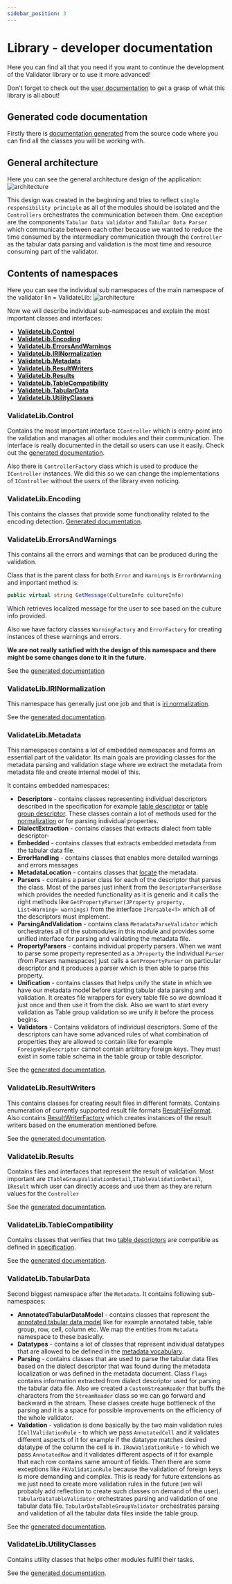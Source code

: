 ```yaml
---
sidebar_position: 3
---
```

# Library - developer documentation

Here you can find all that you need if you want to continue the development of the Validator library or to 
use it more advanced!

Don't forget to check out the [user documentation](../user/) to get a grasp of what this library is all about!

## Generated code documentation
Firstly there is [documentation generated](pathname:///generated_docs/cli/Generated/html/index.html) from the source code where you can find all the classes you will be working
with.

## General architecture

Here you can see the general architecture design of the application:
![architecture](img/architecture.jpg)

This design was created in the beginning and tries to reflect `single responsibility principle` as all of the modules should be isolated and the `Controllers` orchestrates the communication between them. One exception are the components `Tabular Data Validator` and `Tabular Data Parser` which communicate between each other because we wanted to reduce the time consumed by the intermediary communication through the `Controller` as the tabular data parsing and validation is the most time and resource consuming part of the validator.

## Contents of namespaces

Here you can see the individual sub namespaces of the main namespace of the validator lin = ValidateLib:
![architecture](img/validateLibNS.png)

Now we will describe individual sub-namespaces and explain the most important classes and interfaces:
- **[ValidateLib.Control](#validatelibcontrol)**
- **[ValidateLib.Encoding](#validatelibencoding)**
- **[ValidateLib.ErrorsAndWarnings](#validateliberrorsandwarnings)**
- **[ValidateLib.IRINormalization](#validatelibirinormalization)**
- **[ValidateLib.Metadata](#validatelibmetadata)**
- **[ValidateLib.ResultWriters](#validatelibresultwriters)**
- **[ValidateLib.Results](#validatelibresults)**
- **[ValidateLib.TableCompatibility](#validatelibtablecompatibility)**
- **[ValidateLib.TabularData](#validatelibtabulardata)**
- **[ValidateLib.UtilityClasses](#validatelibutilityclasses)**

### ValidateLib.Control

Contains the most important interface `IController` which is entry-point into the validation and manages all other modules and their communication.
The interface is really documented in the detail so users can use it easily.
Check out the [generated documentation](https://drexem.github.io/validateIT/docs/lib/developer/generated/html/dd/de8/interface_validate_lib_1_1_control_1_1_i_controller.html).

Also there is `ControllerFactory` class which is used to produce the `IController` instances. We did this so we can change the implementations of `IController` without the users of the library even noticing.

### ValidateLib.Encoding

This contains the classes that provide some functionality related to the encoding detection.
[Generated documentation](https://drexem.github.io/validateIT/docs/lib/developer/generated/html/dc/d74/namespace_validate_lib_1_1_encoding.html).

### ValidateLib.ErrorsAndWarnings

This contains all the errors and warnings that can be produced during the validation.

Class that is the parent class for both `Error` and `Warnings` is `ErrorOrWarning` and important method is:
```csharp
public virtual string GetMessage(CultureInfo cultureInfo)
```
Which retrieves localized message for the user to see based on the culture info provided.

Also we have factory classes `WarningFactory` and `ErrorFactory` for creating instances of these warnings and errors.

**We are not really satisfied with the design of this namespace and there might be some changes done to it in the future.**

See the [generated documentation](https://drexem.github.io/validateIT/docs/lib/developer/generated/html/db/dac/namespace_validate_lib_1_1_errors_and_warnings.html)

### ValidateLib.IRINormalization

This namespace has generally just one job and that is [iri normalization](https://www.w3.org/TR/2015/REC-tabular-data-model-20151217/#url-normalization).

See the [generated documentation](https://drexem.github.io/validateIT/docs/lib/developer/generated/html/d9/dd8/namespace_validate_lib_1_1_i_r_i_normalization.html).

### ValidateLib.Metadata

This namespaces contains a lot of embedded namespaces and forms an essential part of the validator. Its main goals are providing classes for the metadata parsing and validation stage where we extract the metadata from metadata file and create internal model of this.

It contains embedded namespaces:
- **Descriptors** - contains classes representing individual descriptors described in the specification for example [table descriptor](https://www.w3.org/TR/2015/REC-tabular-metadata-20151217/#tables) or [table group descriptor](https://www.w3.org/TR/2015/REC-tabular-metadata-20151217/#table-groups). These classes contain a lot of methods used for the [normalization](https://www.w3.org/TR/2015/REC-tabular-metadata-20151217/#normalization) or for parsing individual properties.
- **DialectExtraction** - contains classes that extracts dialect from table descriptor-
- **Embedded** - contains classes that extracts embedded metadata from the tabular data file.
- **ErrorHandling** - contains classes that enables more detailed warnings and errors messages
- **MetadataLocation** - contains classes that [locate](https://www.w3.org/TR/2015/REC-tabular-data-model-20151217/#locating-metadata) the metadata.
- **Parsers** - contains a parser class for each of the descriptor that parses the class. Most of the parses just inherit from the `DescriptorParserBase` which provides the needed functionality as it is generic and it calls the right methods like `GetPropertyParser(JProperty property, List<Warning> warnings)` from the interface `IParsable<T>` which all of the descriptors must implement.
- **ParsingAndValidation** - contains class `MetadataParseValidator` which orchestrates all of the submodules in this module and provides some unified interface for parsing and validating the metadata file.
- **PropertyParsers** - contains individual property parsers. When we want to parse some property represented as a `JProperty` the individual `Parser` (from Parsers namespaces) just calls a `GetPropertyParser` on particular descriptor and it produces a parser which is then able to parse this property.
- **Unification** - contains classes that helps unify the state in which we have our metadata model before starting tabular data parsing and validation. It creates file wrappers for every table file so we download it just once and then use it from the disk. Also we want to start every validation as Table group validation so we unify it before the process begins.
- **Validators** - Contains validators of individual descriptors. Some of the descriptors can have some advanced rules of what combination of properties they are allowed to contain like for example `ForeignKeyDescriptor` cannot contain arbitrary foreign keys. They must exist in some table schema in the table group or table descriptor.

See the [generated documentation](https://drexem.github.io/validateIT/docs/lib/developer/generated/html/d9/dfb/namespace_validate_lib_1_1_metadata.html).
### ValidateLib.ResultWriters

This contains classes for creating result files in different formats. Contains enumeration of currently supported result file formats [ResultFileFormat](https://drexem.github.io/validateIT/docs/lib/developer/generated/html/df/d30/namespace_validate_lib_1_1_result_creators.html#a8b9472c929716cd2be72ad7157264e0b). Also contains [ResultWriterFactory](https://drexem.github.io/validateIT/docs/lib/developer/generated/html/d5/d2d/class_validate_lib_1_1_result_creators_1_1_result_writer_factory.html) which creates instances of the result writers based on the enumeration mentioned before.

See the [generated documentation](https://drexem.github.io/validateIT/docs/lib/developer/generated/html/d3/dce/namespace_validate_lib_1_1_result_writers.html).

### ValidateLib.Results

Contains files and interfaces that represent the result of validation. Most important are `ITableGroupValidationDetail`,`ITableValidationDetail`, `IResult` which user can directly access and use them as they are return values for the `Controller`

See the [generated documentation](https://drexem.github.io/validateIT/docs/lib/developer/generated/html/dd/d1b/namespace_validate_lib_1_1_results.html).

### ValidateLib.TableCompatibility

Contains classes that verifies that two [table descriptors](https://www.w3.org/TR/2015/REC-tabular-metadata-20151217/#tables) are compatible as defined in [specification](https://www.w3.org/TR/2015/REC-tabular-metadata-20151217/#table-description-compatibility).

See the [generated documentation](https://drexem.github.io/validateIT/docs/lib/developer/generated/html/d1/d4a/namespace_validate_lib_1_1_table_compatibility.html).

### ValidateLib.TabularData

Second biggest namespace after the `Metadata`.
It contains following sub-namespaces:
- **AnnotatedTabularDataModel** - contains classes that represent the [annotated tabular data model](https://www.w3.org/TR/2015/REC-tabular-data-model-20151217/) like for example annotated table, table group, row, cell, column etc. We map the entities from `Metadata` namespace to these basically.
- **Datatypes** - contains a lot of classes that represent individual datatypes that are allowed to be defined in the [metadata vocabulary](https://www.w3.org/TR/2015/REC-tabular-metadata-20151217/).
- **Parsing** - contains classes that are used to parse the tabular data files based on the dialect descriptor that was found during the metadata localization or was defined in the metadata document. Class `Flags` contains information extracted from dialect descriptor used for parsing the tabular data file. Also we created a `CustomStreamReader` that buffs the characters from the `StreamReader` class so we can go forward and backward in the stream. These classes create huge bottleneck of the parsing and it is a space for possible improvements on the efficiency of the whole validator.
- **Validation** - validation is done basically by the two main validation rules `ICellValidationRule` - to which we pass `AnnotatedCell` and it validates different aspects of it for example if the datatype matches desired datatype of the column the cell is in. `IRowValidationRule` - to which we pass `AnnotatedRow` and it validates different aspects of it for example that each row contains same amount of fields. Then there are some exceptions like `FKValidationRule` because the validation of foreign keys is more demanding and complex. This is ready for future extensions as we just need to create more validation rules in the future (we will probably add reflection to create such classes on demand of the user). `TabularDataTableValidator` orchestrates parsing and validation of one tabular data file. `TabularDataTableGroupValidator` orchestrates parsing and validation of all the tabular data files inside the table group.
  

See the [generated documentation](https://drexem.github.io/validateIT/docs/lib/developer/generated/html/dc/d9c/namespace_validate_lib_1_1_tabular_data.html).

### ValidateLib.UtilityClasses

Contains utility classes that helps other modules fullfil their tasks.

See the [generated documentation](https://drexem.github.io/validateIT/docs/lib/developer/generated/html/dc/df0/namespace_validate_lib_1_1_utility_classes.html).
